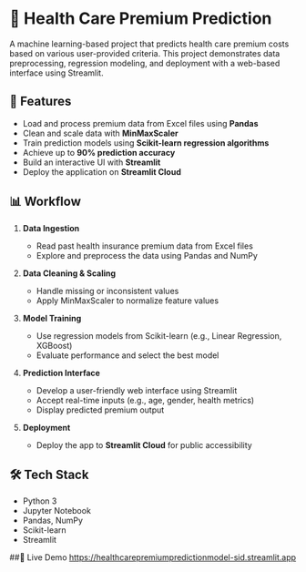 # 🏥 Health Care Premium Prediction

A machine learning-based project that predicts health care premium costs based on various user-provided criteria. This project demonstrates data preprocessing, regression modeling, and deployment with a web-based interface using Streamlit.

## 🚀 Features

- Load and process premium data from Excel files using **Pandas**
- Clean and scale data with **MinMaxScaler**
- Train prediction models using **Scikit-learn regression algorithms**
- Achieve up to **90% prediction accuracy**
- Build an interactive UI with **Streamlit**
- Deploy the application on **Streamlit Cloud**

## 📊 Workflow

1. **Data Ingestion**
   - Read past health insurance premium data from Excel files
   - Explore and preprocess the data using Pandas and NumPy

2. **Data Cleaning & Scaling**
   - Handle missing or inconsistent values
   - Apply MinMaxScaler to normalize feature values

3. **Model Training**
   - Use regression models from Scikit-learn (e.g., Linear Regression, XGBoost)
   - Evaluate performance and select the best model

4. **Prediction Interface**
   - Develop a user-friendly web interface using Streamlit
   - Accept real-time inputs (e.g., age, gender, health metrics)
   - Display predicted premium output

5. **Deployment**
   - Deploy the app to **Streamlit Cloud** for public accessibility

## 🛠️ Tech Stack

- Python 3
- Jupyter Notebook
- Pandas, NumPy
- Scikit-learn
- Streamlit

##🔗 Live Demo
https://healthcarepremiumpredictionmodel-sid.streamlit.app
